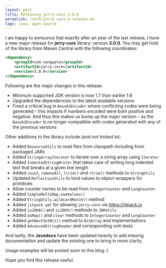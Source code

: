 ```yaml
---
layout: post
title: Releasing jerry-core 3.0.0
permalink: /tech/jerry-core-3-release.md
tags: java, open-source
---
```


I am happy to announce that exactly after an year of the last release, I have a
new major release for **jerry-core** library: version **3.0.0**. You may get hold
of the library from Maven Central with the following coordinates:

```xml
<dependency>
    <groupId>com.sangupta</groupId>
    <artifactId>jerry-core</artifactId>
    <version>3.0.0</version>
</dependency>
```

<!-- break here -->

Following are the major changes in this release:

* Minimum supported JDK version is now 1.7 than earlier 1.6
* Upgraded the dependencies to the latest available versions
* Fixed a critical bug in `Base62Encoder` where conflicting codes were being
generated - this impacts if numbers encoded were both positive and negative. And
thus this makes us bump up the major version - as the `Base62Encoder` is no longer
compatible with codes generated with any of the previous versions

Other additions to the library include (and not limited to):

* Added `ResourceUtils` to read files from classpath including from packaged JARs
* Added `StringArrayIterator` to iterate over a string array using `Iterator`
* Added `IndentedStringWriter` that takes care of writing long indented text that
breaks at a given line length
* Added `count`, `removeAll`, `ltrim()` and `rtrim()` methods to `StringUtils`
* Updated `ReflectionUtils` to bind values to object-wrappers for primitives
* Allow counter names to be read from `IntegerCounter` and `LongCounter`
* Added `SimpleMultiMap.numValues()`
* Added `StringUtils.wildcardMatch()` method
* Added `jitpack.yml` for allowing `jerry-core` via https://jitpack.io
* Added `isJDK8()` and `isJDK9()` methods to `JDKUtils`
* Added `asMap()` and `clear` methods to `IntegerCounter` and `LongCounter`
* Added `getNextSetBit()` method to `BitArray` and implementations
* Added `AdvancedStringReader` and corresponding unit-tests

And lastly, the **Javadocs** have been updated heavily to add missing documentation
and update the existing one to bring in more clarity.

Usage examples will be posted soon to this blog :)

Hope you find this release useful.
